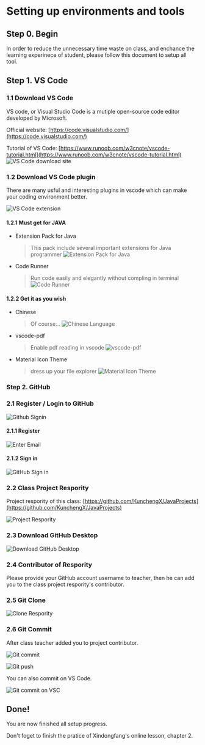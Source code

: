 # Setting up environments and tools

## Step 0. Begin

In order to reduce the unnecessary time waste on class, and enchance the learning experinece of student, please follow this document to setup all tool.

## Step 1. VS Code

### 1.1 Download VS Code

VS code, or Visual Studio Code is a mutiple open-source code editor developed by Microsoft.

Official website: [https://code.visualstudio.com/](https://code.visualstudio.com/)

Tutorial of VS Code: [https://www.runoob.com/w3cnote/vscode-tutorial.html](https://www.runoob.com/w3cnote/vscode-tutorial.html)
![VS Code download site](./pictures/image.png)

### 1.2 Download VS Code plugin

There are many usful and interesting plugins in vscode which can make your coding environment better.

![VS Code extension](./pictures/vscode_extension.png)

#### 1.2.1 Must get for JAVA

- Extension Pack for Java
    > This pack include several important extensions for Java programmer
    ![Extension Pack for Java](./pictures/ExtensionPackForJava.png)

- Code Runner
    > Run code easily and elegantly without compling in terminal
    ![Code Runner](./pictures/CodeRunner.png)

#### 1.2.2 Get it as you wish

- Chinese
    > Of course...
    ![Chinese Language](./pictures/Chinese.png)

- vscode-pdf
    > Enable pdf reading in vscode
    ![vscode-pdf](./pictures/vscode-pdf.png)

- Material Icon Theme
    > dress up your file explorer
    ![Material Icon Theme](./pictures/MaterialIconTheme.png)

### Step 2. GitHub

### 2.1 Register / Login to GitHub

![Github Signin](./pictures/GitHub.png)

#### 2.1.1 Register

![Enter Email](./pictures/GithubEmail.png)

#### 2.1.2 Sign in

![GitHub Sign in](./pictures/GitHubSignin.png)

### 2.2 Class Project Respority

Project respority of this class: [https://github.com/KunchengX/JavaProjects](https://github.com/KunchengX/JavaProjects)

![Project Respority](./pictures/ClassRespority.png)

### 2.3 Download GitHub Desktop

![Download GitHub Desktop](./pictures/DownloadGitHubDesktop.png)

### 2.4 Contributor of Respority

Please provide your GitHub account username to teacher, then he can add you to the class project respority's contributor.

### 2.5 Git Clone

![Clone Respority](./pictures/CloneRespority.png)

### 2.6 Git Commit

After class teacher added you to project contributor.

![Git commit](./pictures/Commit.png)

![Git push](./pictures/Push.png)

You can also commit on VS Code.

![Git commit on VSC](./pictures/CommitVSC.png)

## Done!

You are now finished all setup progress.

Don't foget to finish the pratice of Xindongfang's online lesson, chapter 2.
